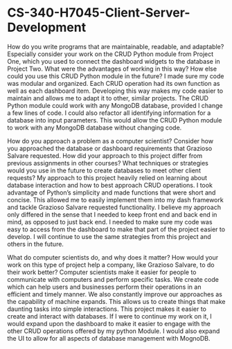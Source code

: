 # CS-340-H7045-Client-Server-Development

How do you write programs that are maintainable, readable, and adaptable? Especially consider your work on the CRUD Python module from Project One, which you used to connect the dashboard widgets to the database in Project Two. What were the advantages of working in this way? How else could you use this CRUD Python module in the future?
I made sure my code was modular and organized. Each CRUD operation had its own function as well as each dashboard item. Developing this way makes my code easier to maintain and allows me to adapt it to other, similar projects. The CRUD Python module could work with any MongoDB database, provided I change a few lines of code.  I could also refactor all identifying information for a database into input parameters. This would allow the CRUD Python module to work with any MongoDB database without changing code. 

How do you approach a problem as a computer scientist? Consider how you approached the database or dashboard requirements that Grazioso Salvare requested. How did your approach to this project differ from previous assignments in other courses? What techniques or strategies would you use in the future to create databases to meet other client requests?
My approach to this project heavily relied on learning about database interaction and how to best approach CRUD operations. I took advantage of Python’s simplicity and made functions that were short and concise. This allowed me to easily implement them into my dash framework and tackle Grazioso Salvare requested functionality. I believe my approach only differed in the sense that I needed to keep front end and back end in mind, as opposed to just back end. I needed to make sure my code was easy to access from the dashboard to make that part of the project easier to develop. I will continue to use the same strategies from this project and others in the future.  

What do computer scientists do, and why does it matter? How would your work on this type of project help a company, like Grazioso Salvare, to do their work better?
Computer scientists make it easier for people to communicate with computers and perform specific tasks. We create code which can help users and businesses perform their operations in an efficient and timely manner. We also constantly improve our approaches as the capability of machine expands. This allows us to create things that make daunting tasks into simple interactions. This project makes it easier to create and interact with databases. If I were to continue my work on it, I would expand upon the dashboard to make it easier to engage with the other CRUD operations offered by my python Module. I would also expand the UI to allow for all aspects of database management with MognoDB. 
